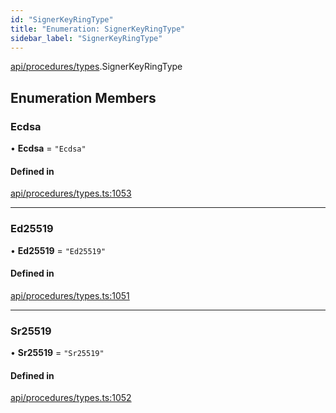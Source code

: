 ```yaml
---
id: "SignerKeyRingType"
title: "Enumeration: SignerKeyRingType"
sidebar_label: "SignerKeyRingType"
---
```


[api/procedures/types](../../../../../modules/API/Procedures/Types/Types.md).SignerKeyRingType

## Enumeration Members

### Ecdsa

• **Ecdsa** = ``"Ecdsa"``

#### Defined in

[api/procedures/types.ts:1053](https://github.com/PolymeshAssociation/polymesh-sdk/blob/49a0066c3/src/api/procedures/types.ts#L1053)

___

### Ed25519

• **Ed25519** = ``"Ed25519"``

#### Defined in

[api/procedures/types.ts:1051](https://github.com/PolymeshAssociation/polymesh-sdk/blob/49a0066c3/src/api/procedures/types.ts#L1051)

___

### Sr25519

• **Sr25519** = ``"Sr25519"``

#### Defined in

[api/procedures/types.ts:1052](https://github.com/PolymeshAssociation/polymesh-sdk/blob/49a0066c3/src/api/procedures/types.ts#L1052)
